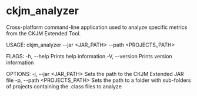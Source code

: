 # ckjm_analyzer

Cross-platform command-line application used to analyze specific metrics from the CKJM Extended Tool. 

USAGE:
    ckjm_analyzer --jar <JAR_PATH> --path <PROJECTS_PATH>

FLAGS:
    -h, --help       Prints help information
    -V, --version    Prints version information

OPTIONS:
    -j, --jar <JAR_PATH>          Sets the path to the CKJM Extended JAR file
    -p, --path <PROJECTS_PATH>    Sets the path to a folder with sub-folders of projects containing the .class files to
                                  analyze